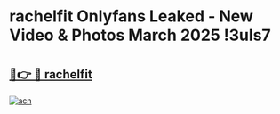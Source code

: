 # rachelfit Onlyfans Leaked - New Video & Photos March 2025 !3uls7

# <h2><a href="https://cpv8ff.iuczelnia.edu.pl?title=rachelfit&ref=3uls7">🔗👉 🔴 rachelfit</a></h2>

[![acn](https://github.com/user-attachments/assets/0f9c940e-d8b0-45ae-aac7-cd30a18b3e1c)](https://cpv8ff.iuczelnia.edu.pl?title=rachelfit&ref=3uls7)

